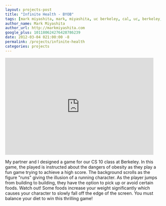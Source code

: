 ```yaml
---
layout: projects-post
title: "Infinite Health - BYOB"
tags: [mark miyashita, mark, miyashita, uc berkeley, cal, uc, berkeley, university of california, berkeley, computer science, cs, eecs, electrical engineering, byob, scratch]
author_name: Mark Miyashita
author_url: http://markmiyashita.com
google_plus: 101180624276428786239
date: 2012-03-04 021:00:00 -8
permalink: /projects/infinite-health
categories: projects
---
```


<iframe width="480" height="315" src="http://www.youtube.com/embed/Ky594gyNX5c" frameborder="0" allowfullscreen></iframe>

My partner and I designed a game for our CS 10 class at Berkeley. In this game, the played is instructed about the dangers of obesity as they play a fun game trying to achieve a high score. The background scrolls as the figure "runs" giving the illusion of a running character. As the player jumps from building to building, they have the option to pick up or avoid certain foods. Watch out! Some foods increase your weight significantly which causes your character to slowly fall off the edge of the screen. You must balance your diet to win this thrilling game!